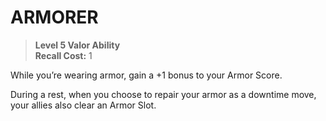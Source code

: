 ﻿---
tags:
  - Ability
  - CharacterOption
name: 'ARMORER'
level: 5
domain: 'Valor'
type: 'Ability'
recall: '1'
description: 'While you’re wearing armor, gain a +1 bonus to your Armor Score.

During a rest, when you choose to repair your armor as a downtime move, your allies also clear an Armor Slot.'
---
# ARMORER

> **Level 5 Valor Ability**  
> **Recall Cost:** 1

While you’re wearing armor, gain a +1 bonus to your Armor Score.

During a rest, when you choose to repair your armor as a downtime move, your allies also clear an Armor Slot.
